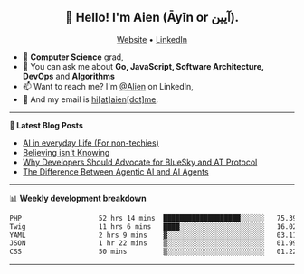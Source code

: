 <h2 align="center">👋 Hello! I'm Aien (Āyīn or آیین).</h2>
<p align="center">
  <a href="https://www.aien.me">Website</a> •
  <a href="https://www.linkedin.com/in/aiensaidi/">LinkedIn</a>
</p>


- 🌱 **Computer Science** grad,
- 💬 You can ask me about **Go, JavaScript, Software Architecture, DevOps** and **Algorithms**
- 📫 Want to reach me? I'm [@Alien](https://www.linkedin.com/in/aiensaidi/) on LinkedIn,
- 📧 And my email is [hi[at]aien[dot]me](mailto:hi@aien.me).

-------

**📝 Latest Blog Posts**

<!-- BLOG-POST-LIST:START -->
- [AI in everyday Life (For non-techies)](https://aien.me/ai-in-everyday-life-for-non-techies/)
- [Believing isn't Knowing](https://aien.me/believing-isnt-knowing/)
- [Why Developers Should Advocate for BlueSky and AT Protocol](https://aien.me/why-developers-should-advocate-for-bluesky-and-at-protocol/)
- [The Difference Between Agentic AI and AI Agents](https://aien.me/the-difference-between-agentic-ai-and-ai-agents/)
<!-- BLOG-POST-LIST:END -->

-------

📊 **Weekly development breakdown**
<!--START_SECTION:waka-->

```txt
PHP                   52 hrs 14 mins  ███████████████████░░░░░░   75.39 %
Twig                  11 hrs 6 mins   ████░░░░░░░░░░░░░░░░░░░░░   16.02 %
YAML                  2 hrs 9 mins    ▓░░░░░░░░░░░░░░░░░░░░░░░░   03.11 %
JSON                  1 hr 22 mins    ▒░░░░░░░░░░░░░░░░░░░░░░░░   01.99 %
CSS                   50 mins         ▒░░░░░░░░░░░░░░░░░░░░░░░░   01.22 %
```

<!--END_SECTION:waka-->

-------
